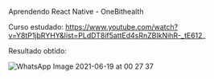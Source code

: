 Aprendendo React Native - OneBithealth

Curso estudado: https://www.youtube.com/watch?v=Y8tP1jbRYHY&list=PLdDT8if5attEd4sRnZBIkNihR-_tE612_

Resultado obtido: 

![WhatsApp Image 2021-06-19 at 00 27 37](https://user-images.githubusercontent.com/85813489/122629683-31d9e480-d095-11eb-9a37-a677b08a9819.jpeg)
